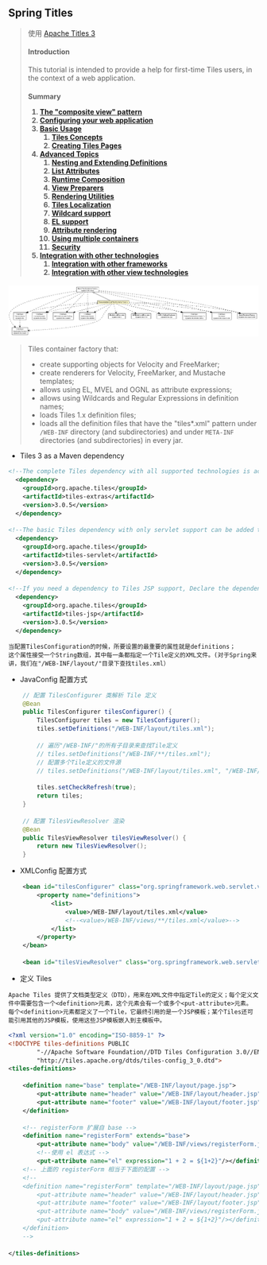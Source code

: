 Spring Titles
--

> 使用 <a href="http://tiles.apache.org/framework/tutorial/index.html">Apache Titles 3 </a>
> <div>
>     <h4>Introduction</h4>
>     <p>This tutorial is intended to provide a help for first-time Tiles users, in the context of a web application.</p>
>     <div class="section">
>         <h4>Summary<a name="Summary"></a></42>
>         <ol style="list-style-type: decimal">
>             <li><a href="http://tiles.apache.org/framework/tutorial/pattern.html">The "composite view" pattern</a></li>
>             <li><a href="http://tiles.apache.org/framework/tutorial/configuration.html">Configuring your web application</a></li>
>             <li><a href="http://tiles.apache.org/framework/tutorial/basic/index.html">Basic Usage</a>
>                 <ol style="list-style-type: decimal">
>                     <li><a href="http://tiles.apache.org/framework/tutorial/basic/concepts.html">Tiles Concepts</a></li>
>                     <li><a href="http://tiles.apache.org/framework/tutorial/basic/pages.html">Creating Tiles Pages</a></li>
>                 </ol>
>             </li>
>             <li><a href="http://tiles.apache.org/framework/tutorial/advanced/index.html">Advanced Topics</a>
>                 <ol style="list-style-type: decimal">
>                     <li><a href="http://tiles.apache.org/framework/tutorial/advanced/nesting-extending.html">Nesting and Extending Definitions</a></li>
>                     <li><a href="http://tiles.apache.org/framework/tutorial/advanced/list-attributes.html">List Attributes</a></li>
>                     <li><a href="http://tiles.apache.org/framework/tutorial/advanced/runtime.html">Runtime Composition</a></li>
>                     <li><a href="http://tiles.apache.org/framework/tutorial/advanced/preparer.html">View Preparers</a></li>
>                     <li><a href="http://tiles.apache.org/framework/tutorial/advanced/utils.html">Rendering Utilities</a></li>
>                     <li><a href="http://tiles.apache.org/framework/tutorial/advanced/l10n.html">Tiles Localization</a></li>
>                     <li><a href="http://tiles.apache.org/framework/tutorial/advanced/wildcard.html">Wildcard support</a></li>
>                     <li><a href="http://tiles.apache.org/framework/tutorial/advanced/el-support.html">EL support</a></li>
>                     <li><a href="http://tiles.apache.org/framework/tutorial/advanced/attribute-rendering.html">Attribute rendering</a></li>
>                     <li><a href="http://tiles.apache.org/framework/tutorial/advanced/multiple-containers.html">Using multiple containers</a></li>
>                     <li><a href="http://tiles.apache.org/framework/tutorial/advanced/security.html">Security</a></li>
>                 </ol>
>             </li>
>             <li><a href="http://tiles.apache.org/framework/tutorial/integration/index.html">Integration with other technologies</a>
>                 <ol style="list-style-type: decimal">
>                     <li><a href="http://tiles.apache.org/framework/tutorial/integration/frameworks.html">Integration with other frameworks</a></li>
>                     <li><a href="http://tiles.apache.org/framework/tutorial/integration/view.html">Integration with other view technologies</a></li>
>                 </ol>
>             </li>
>         </ol>
>     </div>
> </div>
![CompleteAutoloadTilesContainerFactory](CompleteAutoloadTilesContainerFactory.png)
> <div class="block">Tiles container factory that:
>     <ul>
>         <li>create supporting objects for Velocity and FreeMarker;</li>
>         <li>create renderers for Velocity, FreeMarker, and Mustache templates;</li>
>         <li>allows using EL, MVEL and OGNL as attribute expressions;</li>
>         <li>allows using Wildcards and Regular Expressions in definition names;</li>
>         <li>loads Tiles 1.x definition files;</li>
>         <li>loads all the definition files that have the "tiles*.xml" pattern under
>             <code>/WEB-INF</code> directory (and subdirectories) and under
>             <code>META-INF</code> directories (and subdirectories) in every jar.
>         </li>
>     </ul>
> </div>

- Tiles 3 as a Maven dependency

```xml
<!--The complete Tiles dependency with all supported technologies is achievable with the following dependency declaration:-->
  <dependency>
    <groupId>org.apache.tiles</groupId>
    <artifactId>tiles-extras</artifactId>
    <version>3.0.5</version>
  </dependency>

<!--The basic Tiles dependency with only servlet support can be added this way:-->
  <dependency>
    <groupId>org.apache.tiles</groupId>
    <artifactId>tiles-servlet</artifactId>
    <version>3.0.5</version>
  </dependency>

<!--If you need a dependency to Tiles JSP support, Declare the dependency this way:-->
  <dependency>
    <groupId>org.apache.tiles</groupId>
    <artifactId>tiles-jsp</artifactId>
    <version>3.0.5</version>
  </dependency>
```

```text
当配置TilesConfiguration的时候，所要设置的最重要的属性就是definitions；
这个属性接受一个String数组，其中每一条都指定一个Tile定义的XML文件。(对于Spring来讲，我们在"/WEB-INF/layout/"目录下查找tiles.xml）
```

- JavaConfig 配置方式
```java
	// 配置 TilesConfigurer 类解析 Tile 定义
    @Bean
    public TilesConfigurer tilesConfigurer() {
        TilesConfigurer tiles = new TilesConfigurer();
        tiles.setDefinitions("/WEB-INF/layout/tiles.xml");
        
        // 遍历"/WEB-INF/"的所有子目录来查找Tile定义
	    // tiles.setDefinitions("/WEB-INF/**/tiles.xml");
	    // 配置多个Tile定义的文件源
	    // tiles.setDefinitions("/WEB-INF/layout/tiles.xml", "/WEB-INF/views/**/tiles.xml");

        tiles.setCheckRefresh(true);
        return tiles;
    }

	// 配置 TilesViewResolver 渲染
    @Bean
    public TilesViewResolver tilesViewResolver() {
        return new TilesViewResolver();
    }
```
- XMLConfig 配置方式
```xml
    <bean id="tilesConfigurer" class="org.springframework.web.servlet.view.tiles3.TilesConfigurer">
        <property name="definitions">
            <list>
                <value>/WEB-INF/layout/tiles.xml</value>
                <!--<value>/WEB-INF/views/**/tiles.xml</value>-->
            </list>
        </property>
    </bean>

    <bean id="tilesViewResolver" class="org.springframework.web.servlet.view.tiles3.TilesViewResolver"/>
```

- 定义 Tiles

```text
Apache Tiles 提供了文档类型定义（DTD），用来在XML文件中指定Tile的定义；每个定义文件中需要包含一个<definition>元素，这个元素会有一个或多个<put-attribute>元素。
每个<definition>元素都定义了一个Tile，它最终引用的是一个JSP模板；某个Tiles还可能引用其他的JSP模板，使用这些JSP模板嵌入到主模板中。
```

```xml
<?xml version="1.0" encoding="ISO-8859-1" ?>
<!DOCTYPE tiles-definitions PUBLIC
        "-//Apache Software Foundation//DTD Tiles Configuration 3.0//EN"
        "http://tiles.apache.org/dtds/tiles-config_3_0.dtd">
<tiles-definitions>

    <definition name="base" template="/WEB-INF/layout/page.jsp">
        <put-attribute name="header" value="/WEB-INF/layout/header.jsp"/>
        <put-attribute name="footer" value="/WEB-INF/layout/footer.jsp"/>
    </definition>

	<!-- registerForm 扩展自 base -->
    <definition name="registerForm" extends="base">
        <put-attribute name="body" value="/WEB-INF/views/registerForm.jsp"/>
        <!--使用 el 表达式 -->
        <put-attribute name="el" expression="1 + 2 = ${1+2}"/></definition>
	<!-- 上面的 registerForm 相当于下面的配置 -->
    <!--
    <definition name="registerForm" template="/WEB-INF/layout/page.jsp">
    	<put-attribute name="header" value="/WEB-INF/layout/header.jsp"/>
        <put-attribute name="footer" value="/WEB-INF/layout/footer.jsp"/>
        <put-attribute name="body" value="/WEB-INF/views/registerForm.jsp"/>
        <put-attribute name="el" expression="1 + 2 = ${1+2}"/></definition>
    </definition>
    -->

</tiles-definitions>
```
